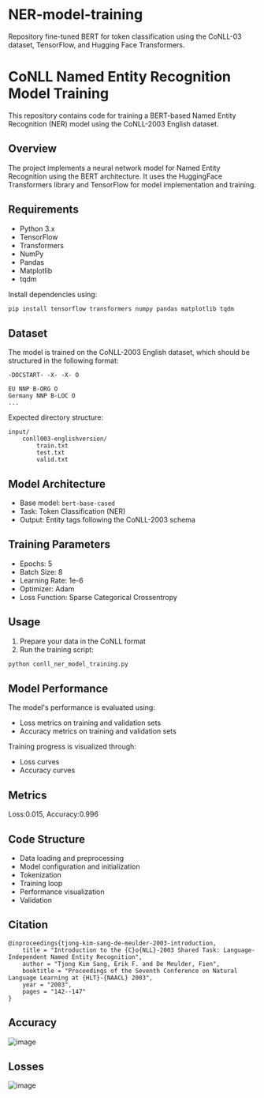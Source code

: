 # NER-model-training
Repository fine-tuned BERT for token classification using the CoNLL-03 dataset, TensorFlow, and Hugging Face Transformers.

# CoNLL Named Entity Recognition Model Training

This repository contains code for training a BERT-based Named Entity Recognition (NER) model using the CoNLL-2003 English dataset.

## Overview

The project implements a neural network model for Named Entity Recognition using the BERT architecture. It uses the HuggingFace Transformers library and TensorFlow for model implementation and training.

## Requirements

- Python 3.x
- TensorFlow
- Transformers
- NumPy
- Pandas
- Matplotlib
- tqdm

Install dependencies using:
```bash
pip install tensorflow transformers numpy pandas matplotlib tqdm
```

## Dataset

The model is trained on the CoNLL-2003 English dataset, which should be structured in the following format:
```
-DOCSTART- -X- -X- O

EU NNP B-ORG O
Germany NNP B-LOC O
...
```

Expected directory structure:
```
input/
    conll003-englishversion/
        train.txt
        test.txt
        valid.txt
```

## Model Architecture

- Base model: `bert-base-cased`
- Task: Token Classification (NER)
- Output: Entity tags following the CoNLL-2003 schema

## Training Parameters

- Epochs: 5
- Batch Size: 8
- Learning Rate: 1e-6
- Optimizer: Adam
- Loss Function: Sparse Categorical Crossentropy

## Usage

1. Prepare your data in the CoNLL format
2. Run the training script:
```python
python conll_ner_model_training.py
```

## Model Performance

The model's performance is evaluated using:
- Loss metrics on training and validation sets
- Accuracy metrics on training and validation sets

Training progress is visualized through:
- Loss curves
- Accuracy curves

## Metrics

Loss:0.015, Accuracy:0.996

## Code Structure

- Data loading and preprocessing
- Model configuration and initialization
- Tokenization
- Training loop
- Performance visualization
- Validation



## Citation

```
@inproceedings{tjong-kim-sang-de-meulder-2003-introduction,
    title = "Introduction to the {C}o{NLL}-2003 Shared Task: Language-Independent Named Entity Recognition",
    author = "Tjong Kim Sang, Erik F. and De Meulder, Fien",
    booktitle = "Proceedings of the Seventh Conference on Natural Language Learning at {HLT}-{NAACL} 2003",
    year = "2003",
    pages = "142--147"
}
```
## Accuracy

![image](https://github.com/user-attachments/assets/4b387763-4dc5-40d8-9fe3-e24efecaa147)

## Losses

![image](https://github.com/user-attachments/assets/7747eef4-e132-4c81-afd6-af094ffef20a)



